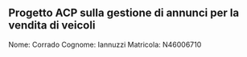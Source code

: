 ## Progetto ACP sulla gestione di annunci per la vendita di veicoli

Nome: Corrado
Cognome: Iannuzzi
Matricola: N46006710

